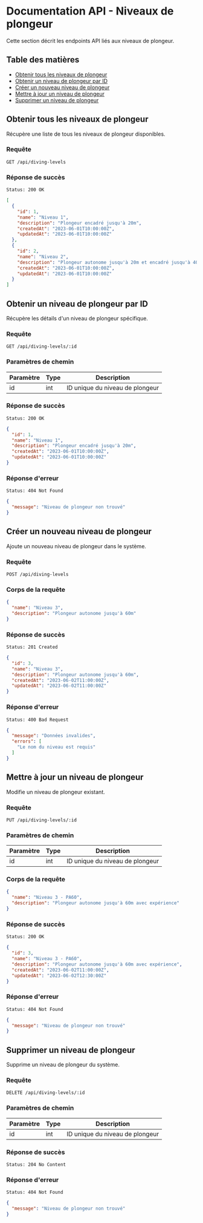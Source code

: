 
# Documentation API - Niveaux de plongeur

Cette section décrit les endpoints API liés aux niveaux de plongeur.

## Table des matières

- [Obtenir tous les niveaux de plongeur](#obtenir-tous-les-niveaux-de-plongeur)
- [Obtenir un niveau de plongeur par ID](#obtenir-un-niveau-de-plongeur-par-id)
- [Créer un nouveau niveau de plongeur](#créer-un-nouveau-niveau-de-plongeur)
- [Mettre à jour un niveau de plongeur](#mettre-à-jour-un-niveau-de-plongeur)
- [Supprimer un niveau de plongeur](#supprimer-un-niveau-de-plongeur)

## Obtenir tous les niveaux de plongeur

Récupère une liste de tous les niveaux de plongeur disponibles.

### Requête

```
GET /api/diving-levels
```

### Réponse de succès

```
Status: 200 OK
```

```json
[
  {
    "id": 1,
    "name": "Niveau 1",
    "description": "Plongeur encadré jusqu'à 20m",
    "createdAt": "2023-06-01T10:00:00Z",
    "updatedAt": "2023-06-01T10:00:00Z"
  },
  {
    "id": 2,
    "name": "Niveau 2",
    "description": "Plongeur autonome jusqu'à 20m et encadré jusqu'à 40m",
    "createdAt": "2023-06-01T10:00:00Z",
    "updatedAt": "2023-06-01T10:00:00Z"
  }
]
```

## Obtenir un niveau de plongeur par ID

Récupère les détails d'un niveau de plongeur spécifique.

### Requête

```
GET /api/diving-levels/:id
```

### Paramètres de chemin

| Paramètre | Type | Description |
|-----------|------|-------------|
| id        | int  | ID unique du niveau de plongeur |

### Réponse de succès

```
Status: 200 OK
```

```json
{
  "id": 1,
  "name": "Niveau 1",
  "description": "Plongeur encadré jusqu'à 20m",
  "createdAt": "2023-06-01T10:00:00Z",
  "updatedAt": "2023-06-01T10:00:00Z"
}
```

### Réponse d'erreur

```
Status: 404 Not Found
```

```json
{
  "message": "Niveau de plongeur non trouvé"
}
```

## Créer un nouveau niveau de plongeur

Ajoute un nouveau niveau de plongeur dans le système.

### Requête

```
POST /api/diving-levels
```

### Corps de la requête

```json
{
  "name": "Niveau 3",
  "description": "Plongeur autonome jusqu'à 60m"
}
```

### Réponse de succès

```
Status: 201 Created
```

```json
{
  "id": 3,
  "name": "Niveau 3",
  "description": "Plongeur autonome jusqu'à 60m",
  "createdAt": "2023-06-02T11:00:00Z",
  "updatedAt": "2023-06-02T11:00:00Z"
}
```

### Réponse d'erreur

```
Status: 400 Bad Request
```

```json
{
  "message": "Données invalides",
  "errors": [
    "Le nom du niveau est requis"
  ]
}
```

## Mettre à jour un niveau de plongeur

Modifie un niveau de plongeur existant.

### Requête

```
PUT /api/diving-levels/:id
```

### Paramètres de chemin

| Paramètre | Type | Description |
|-----------|------|-------------|
| id        | int  | ID unique du niveau de plongeur |

### Corps de la requête

```json
{
  "name": "Niveau 3 - PA60",
  "description": "Plongeur autonome jusqu'à 60m avec expérience"
}
```

### Réponse de succès

```
Status: 200 OK
```

```json
{
  "id": 3,
  "name": "Niveau 3 - PA60",
  "description": "Plongeur autonome jusqu'à 60m avec expérience",
  "createdAt": "2023-06-02T11:00:00Z",
  "updatedAt": "2023-06-02T12:30:00Z"
}
```

### Réponse d'erreur

```
Status: 404 Not Found
```

```json
{
  "message": "Niveau de plongeur non trouvé"
}
```

## Supprimer un niveau de plongeur

Supprime un niveau de plongeur du système.

### Requête

```
DELETE /api/diving-levels/:id
```

### Paramètres de chemin

| Paramètre | Type | Description |
|-----------|------|-------------|
| id        | int  | ID unique du niveau de plongeur |

### Réponse de succès

```
Status: 204 No Content
```

### Réponse d'erreur

```
Status: 404 Not Found
```

```json
{
  "message": "Niveau de plongeur non trouvé"
}
```